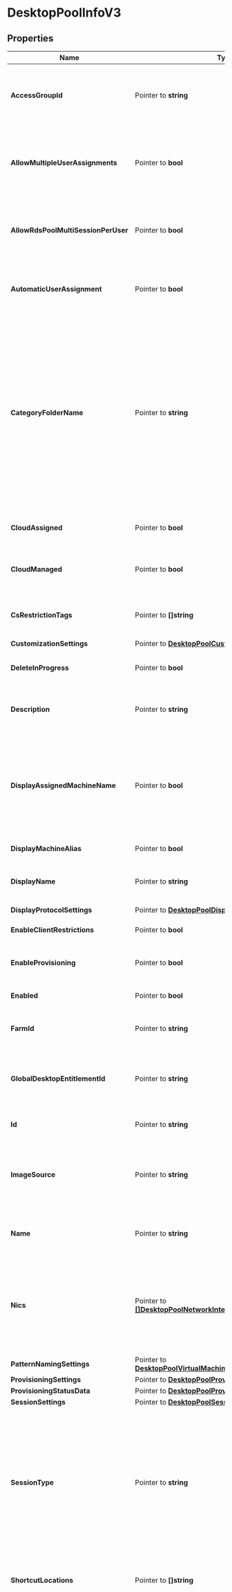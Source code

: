 # DesktopPoolInfoV3

## Properties

Name | Type | Description | Notes
------------ | ------------- | ------------- | -------------
**AccessGroupId** | Pointer to **string** | Access groups can organize the entities (like application pools, desktop pools) in the organization. They can also be used for delegated administration.&lt;br&gt;Supported Filters: &#39;Equals&#39;. | [optional] 
**AllowMultipleUserAssignments** | Pointer to **bool** | Applicable To: Dedicated manual and automated desktop pools (except linked clone pools) with manual user assignment.&lt;br&gt;Whether assignment of multiple users to a single machine is allowed.&lt;br&gt;Supported Filters: &#39;Equals&#39;. | [optional] 
**AllowRdsPoolMultiSessionPerUser** | Pointer to **bool** | Applicable To: RDS desktop pools.&lt;br&gt;Whether multiple sessions are allowed per user for this pool.For other desktop pools, allow_multiple_sessions_per_user in sessionSettings will be applicable. | [optional] 
**AutomaticUserAssignment** | Pointer to **bool** | Applicable To: Dedicated manual and automated desktop pools.&lt;br&gt;Automatic assignment of a user the first time they access the machine.&lt;br&gt;Supported Filters: &#39;Equals&#39;. | [optional] 
**CategoryFolderName** | Pointer to **string** | Name of the category folder in the user&#39;s OS containing a shortcut to the desktop pool.Will be unset if the desktop does not belong to a category.This property defines valid folder names with a max length of 64 characters and up to 4 subdirectory levels.The subdirectories can be specified using a backslash, e.g. (dir1\\dir2\\dir3\\dir4). Folder names can&#39;t start orend with a backslash nor can there be 2 or more backslashes together. Combinations such as(\\dir1, dir1\\dir2\\, dir1\\\\dir2, dir1\\\\\\dir2) are invalid. The windows reserved keywords(CON, PRN, NUL, AUX, COM1 - COM9, LPT1 - LPT9 etc.) are not allowed in subdirectory names. | [optional] 
**CloudAssigned** | Pointer to **bool** | Indicates whether this desktop is assigned to a workspace in Horizon Cloud Services.&lt;br&gt;Supported Filters: &#39;Equals&#39;. | [optional] 
**CloudManaged** | Pointer to **bool** | Indicates whether this desktop is managed by Horizon Cloud Services.This can be false only when cloud_assigned is false.&lt;br&gt;Supported Filters: &#39;Equals&#39;. | [optional] 
**CsRestrictionTags** | Pointer to **[]string** | List of tags for which the access to the desktop pool is restricted to.No list indicates that desktop pool can be accessed from any connection server. | [optional] 
**CustomizationSettings** | Pointer to [**DesktopPoolCustomizationSettings**](DesktopPoolCustomizationSettings.md) |  | [optional] 
**DeleteInProgress** | Pointer to **bool** | Indicates whether the desktop pool is in the process of being deleted.Default value is false.&lt;br&gt;Supported Filters: &#39;Equals&#39;. | [optional] 
**Description** | Pointer to **string** | Description of the Desktop Pool. The maximum length is 1024 characters.&lt;br&gt;Supported Filters: &#39;Equals&#39;, &#39;StartsWith&#39; and &#39;Contains&#39;. | [optional] 
**DisplayAssignedMachineName** | Pointer to **bool** | Applicable To: Dedicated manual and automated desktop pools.&lt;br&gt;Indicates whether users should see the hostname of the machine assigned to them instead of displayName when they connect using View Client. If no machine is assigned to the user then \&quot;displayName (No machine assigned)\&quot; will be displayed in the client.&lt;br&gt;Supported Filters: &#39;Equals&#39;. | [optional] 
**DisplayMachineAlias** | Pointer to **bool** | Decides the visibility of the machine alias to the user. | [optional] 
**DisplayName** | Pointer to **string** | Display name of the Desktop Pool. The maximum length is 256 characters.&lt;br&gt;Supported Filters: &#39;Equals&#39;, &#39;StartsWith&#39; and &#39;Contains&#39;. | [optional] 
**DisplayProtocolSettings** | Pointer to [**DesktopPoolDisplayProtocolSettings**](DesktopPoolDisplayProtocolSettings.md) |  | [optional] 
**EnableClientRestrictions** | Pointer to **bool** | Client restrictions to be applied to the desktop pool.&lt;br&gt;Supported Filters: &#39;Equals&#39;. | [optional] 
**EnableProvisioning** | Pointer to **bool** | Applicable To: Automated desktop pools.&lt;br&gt;Whether provisioning is enabled.&lt;br&gt;Supported Filters: &#39;Equals&#39;. | [optional] 
**Enabled** | Pointer to **bool** | Indicates whether the Desktop Pool is enabled for brokering.&lt;br&gt;Supported Filters: &#39;Equals&#39;. | [optional] 
**FarmId** | Pointer to **string** | Applicable To: RDS desktop pools.&lt;br&gt;Farm needed to create RDS desktop pool.&lt;br&gt;Supported Filters: &#39;Equals&#39;. | [optional] 
**GlobalDesktopEntitlementId** | Pointer to **string** | Global desktop entitlement for this desktop pool. Caller should have permission to FEDERATED_LDAP_VIEW privilege for this field to be populated or to use in filter.&lt;br&gt;Supported Filters: &#39;Equals&#39;. | [optional] 
**Id** | Pointer to **string** | Unique ID representing Desktop Pool.&lt;br&gt;Supported Filters: &#39;Equals&#39;. | [optional] 
**ImageSource** | Pointer to **string** | Applicable To: Automated desktop pools.&lt;br&gt;Source of image used in the desktop pool.&lt;br&gt;Supported Filters: &#39;Equals&#39;. * VIRTUAL_CENTER: Image was created in virtual center. * IMAGE_CATALOG: Image was created in image catalog. | [optional] 
**Name** | Pointer to **string** | Name of the Desktop Pool. The maximum length is 64 characters.&lt;br&gt;Supported Filters: &#39;Equals&#39;, &#39;StartsWith&#39; and &#39;Contains&#39;. | [optional] 
**Nics** | Pointer to [**[]DesktopPoolNetworkInterfaceCardSettings**](DesktopPoolNetworkInterfaceCardSettings.md) | Applicable To: Automated desktop pools.&lt;br&gt;Network interface card settings for machines provisioned for this desktop. A NIC may appear at most once in these settings and must be present on this desktop pool&#39;s parent&#39;s snapshot or template. Not all NICs need be configured. Any that are not will use default settings. | [optional] 
**PatternNamingSettings** | Pointer to [**DesktopPoolVirtualMachinePatternNamingSettings**](DesktopPoolVirtualMachinePatternNamingSettings.md) |  | [optional] 
**ProvisioningSettings** | Pointer to [**DesktopPoolProvisioningSettings**](DesktopPoolProvisioningSettings.md) |  | [optional] 
**ProvisioningStatusData** | Pointer to [**DesktopPoolProvisioningStatusData**](DesktopPoolProvisioningStatusData.md) |  | [optional] 
**SessionSettings** | Pointer to [**DesktopPoolSessionSettingsV2**](DesktopPoolSessionSettingsV2.md) |  | [optional] 
**SessionType** | Pointer to **string** | Supported session types for this desktop pool. If application sessions are selected to besupported then this desktop pool can be used for application pool creation. This will beuseful when the machines in the pool support application remoting. Default value of DESKTOP.&lt;br&gt;Supported Filters: &#39;Equals&#39;. * DESKTOP: Only desktop sessions are supported. * APPLICATION: Only application sessions are supported. * DESKTOP_AND_APPLICATION: Both desktop and application sessions are supported. | [optional] 
**ShortcutLocations** | Pointer to **[]string** | Locations of the category folder in the user&#39;s OS containing a shortcut to the desktop pool.The value will be present if categoryFolderName is set. | [optional] 
**Source** | Pointer to **string** | Source of the Machines in this Desktop Pool.&lt;br&gt;Supported Filters: &#39;Equals&#39;. * INSTANT_CLONE: The Desktop Pool uses instant clone technology for provisioning the machines.Applicable for AUTOMATED type desktop pools. * LINKED_CLONE: The Desktop Pool uses linked clone technology for provisioning the machines.Applicable for AUTOMATED type desktop pools. * VIRTUAL_CENTER: The Desktop Pool uses Virtual Center as source for provisioning the machines.Applicable for AUTOMATED and MANUAL type desktop pools. * RDS: The Desktop Pool is backed by Farm. The Farm used in this Desktop Pool can be of any Source. * UNMANAGED: The Desktop Pool holds the non-vCenter source machines that includes physical computers,blade PCs and non-vCenter servers. Applicable for MANUAL type desktop pools. | [optional] 
**SpecificNamingSettings** | Pointer to [**DesktopPoolVirtualMachineSpecifiedNamingSettings**](DesktopPoolVirtualMachineSpecifiedNamingSettings.md) |  | [optional] 
**StopProvisioningOnError** | Pointer to **bool** | Applicable To: Automated desktop pools.&lt;br&gt;Whether provisioning on all machines stops on error. | [optional] 
**StorageSettings** | Pointer to [**DesktopPoolStorageSettings**](DesktopPoolStorageSettings.md) |  | [optional] 
**TransparentPageSharingScope** | Pointer to **string** | Applicable To: Manual and automated desktop pools.&lt;br&gt;The transparent page sharing scope. * VM: Inter-VM page sharing is not permitted. * DESKTOP_POOL: Inter-VM page sharing among VMs belonging to the same Desktop pool is permitted. * POD: Inter-VM page sharing among VMs belonging to the same Pod is permitted. * GLOBAL: Inter-VM page sharing among all VMs on the same host is permitted. | [optional] 
**Type** | Pointer to **string** | Type of the desktop pool.&lt;br&gt;Supported Filters: &#39;Equals&#39;. * AUTOMATED: Automated Desktop Pool. * MANUAL: Manual Desktop Pool. * RDS: RDS Desktop Pool. | [optional] 
**UserAssignment** | Pointer to **string** | Applicable To: Manual and automated desktop pools.&lt;br&gt;User assignment scheme.&lt;br&gt;Supported Filters: &#39;Equals&#39;. * DEDICATED: With dedicated assignment, a user returns to the same machine at each session. * FLOATING: With floating assignment, a user may return to one of the available machines for the next session. | [optional] 
**VcenterId** | Pointer to **string** | Applicable To: Manual and automated desktop pools.&lt;br&gt;Virtual Center that manages the machines of the desktop pool.&lt;br&gt;Supported Filters: &#39;Equals&#39;. | [optional] 
**ViewStorageAcceleratorSettings** | Pointer to [**DesktopPoolViewStorageAcceleratorSettings**](DesktopPoolViewStorageAcceleratorSettings.md) |  | [optional] 

## Methods

### NewDesktopPoolInfoV3

`func NewDesktopPoolInfoV3() *DesktopPoolInfoV3`

NewDesktopPoolInfoV3 instantiates a new DesktopPoolInfoV3 object
This constructor will assign default values to properties that have it defined,
and makes sure properties required by API are set, but the set of arguments
will change when the set of required properties is changed

### NewDesktopPoolInfoV3WithDefaults

`func NewDesktopPoolInfoV3WithDefaults() *DesktopPoolInfoV3`

NewDesktopPoolInfoV3WithDefaults instantiates a new DesktopPoolInfoV3 object
This constructor will only assign default values to properties that have it defined,
but it doesn't guarantee that properties required by API are set

### GetAccessGroupId

`func (o *DesktopPoolInfoV3) GetAccessGroupId() string`

GetAccessGroupId returns the AccessGroupId field if non-nil, zero value otherwise.

### GetAccessGroupIdOk

`func (o *DesktopPoolInfoV3) GetAccessGroupIdOk() (*string, bool)`

GetAccessGroupIdOk returns a tuple with the AccessGroupId field if it's non-nil, zero value otherwise
and a boolean to check if the value has been set.

### SetAccessGroupId

`func (o *DesktopPoolInfoV3) SetAccessGroupId(v string)`

SetAccessGroupId sets AccessGroupId field to given value.

### HasAccessGroupId

`func (o *DesktopPoolInfoV3) HasAccessGroupId() bool`

HasAccessGroupId returns a boolean if a field has been set.

### GetAllowMultipleUserAssignments

`func (o *DesktopPoolInfoV3) GetAllowMultipleUserAssignments() bool`

GetAllowMultipleUserAssignments returns the AllowMultipleUserAssignments field if non-nil, zero value otherwise.

### GetAllowMultipleUserAssignmentsOk

`func (o *DesktopPoolInfoV3) GetAllowMultipleUserAssignmentsOk() (*bool, bool)`

GetAllowMultipleUserAssignmentsOk returns a tuple with the AllowMultipleUserAssignments field if it's non-nil, zero value otherwise
and a boolean to check if the value has been set.

### SetAllowMultipleUserAssignments

`func (o *DesktopPoolInfoV3) SetAllowMultipleUserAssignments(v bool)`

SetAllowMultipleUserAssignments sets AllowMultipleUserAssignments field to given value.

### HasAllowMultipleUserAssignments

`func (o *DesktopPoolInfoV3) HasAllowMultipleUserAssignments() bool`

HasAllowMultipleUserAssignments returns a boolean if a field has been set.

### GetAllowRdsPoolMultiSessionPerUser

`func (o *DesktopPoolInfoV3) GetAllowRdsPoolMultiSessionPerUser() bool`

GetAllowRdsPoolMultiSessionPerUser returns the AllowRdsPoolMultiSessionPerUser field if non-nil, zero value otherwise.

### GetAllowRdsPoolMultiSessionPerUserOk

`func (o *DesktopPoolInfoV3) GetAllowRdsPoolMultiSessionPerUserOk() (*bool, bool)`

GetAllowRdsPoolMultiSessionPerUserOk returns a tuple with the AllowRdsPoolMultiSessionPerUser field if it's non-nil, zero value otherwise
and a boolean to check if the value has been set.

### SetAllowRdsPoolMultiSessionPerUser

`func (o *DesktopPoolInfoV3) SetAllowRdsPoolMultiSessionPerUser(v bool)`

SetAllowRdsPoolMultiSessionPerUser sets AllowRdsPoolMultiSessionPerUser field to given value.

### HasAllowRdsPoolMultiSessionPerUser

`func (o *DesktopPoolInfoV3) HasAllowRdsPoolMultiSessionPerUser() bool`

HasAllowRdsPoolMultiSessionPerUser returns a boolean if a field has been set.

### GetAutomaticUserAssignment

`func (o *DesktopPoolInfoV3) GetAutomaticUserAssignment() bool`

GetAutomaticUserAssignment returns the AutomaticUserAssignment field if non-nil, zero value otherwise.

### GetAutomaticUserAssignmentOk

`func (o *DesktopPoolInfoV3) GetAutomaticUserAssignmentOk() (*bool, bool)`

GetAutomaticUserAssignmentOk returns a tuple with the AutomaticUserAssignment field if it's non-nil, zero value otherwise
and a boolean to check if the value has been set.

### SetAutomaticUserAssignment

`func (o *DesktopPoolInfoV3) SetAutomaticUserAssignment(v bool)`

SetAutomaticUserAssignment sets AutomaticUserAssignment field to given value.

### HasAutomaticUserAssignment

`func (o *DesktopPoolInfoV3) HasAutomaticUserAssignment() bool`

HasAutomaticUserAssignment returns a boolean if a field has been set.

### GetCategoryFolderName

`func (o *DesktopPoolInfoV3) GetCategoryFolderName() string`

GetCategoryFolderName returns the CategoryFolderName field if non-nil, zero value otherwise.

### GetCategoryFolderNameOk

`func (o *DesktopPoolInfoV3) GetCategoryFolderNameOk() (*string, bool)`

GetCategoryFolderNameOk returns a tuple with the CategoryFolderName field if it's non-nil, zero value otherwise
and a boolean to check if the value has been set.

### SetCategoryFolderName

`func (o *DesktopPoolInfoV3) SetCategoryFolderName(v string)`

SetCategoryFolderName sets CategoryFolderName field to given value.

### HasCategoryFolderName

`func (o *DesktopPoolInfoV3) HasCategoryFolderName() bool`

HasCategoryFolderName returns a boolean if a field has been set.

### GetCloudAssigned

`func (o *DesktopPoolInfoV3) GetCloudAssigned() bool`

GetCloudAssigned returns the CloudAssigned field if non-nil, zero value otherwise.

### GetCloudAssignedOk

`func (o *DesktopPoolInfoV3) GetCloudAssignedOk() (*bool, bool)`

GetCloudAssignedOk returns a tuple with the CloudAssigned field if it's non-nil, zero value otherwise
and a boolean to check if the value has been set.

### SetCloudAssigned

`func (o *DesktopPoolInfoV3) SetCloudAssigned(v bool)`

SetCloudAssigned sets CloudAssigned field to given value.

### HasCloudAssigned

`func (o *DesktopPoolInfoV3) HasCloudAssigned() bool`

HasCloudAssigned returns a boolean if a field has been set.

### GetCloudManaged

`func (o *DesktopPoolInfoV3) GetCloudManaged() bool`

GetCloudManaged returns the CloudManaged field if non-nil, zero value otherwise.

### GetCloudManagedOk

`func (o *DesktopPoolInfoV3) GetCloudManagedOk() (*bool, bool)`

GetCloudManagedOk returns a tuple with the CloudManaged field if it's non-nil, zero value otherwise
and a boolean to check if the value has been set.

### SetCloudManaged

`func (o *DesktopPoolInfoV3) SetCloudManaged(v bool)`

SetCloudManaged sets CloudManaged field to given value.

### HasCloudManaged

`func (o *DesktopPoolInfoV3) HasCloudManaged() bool`

HasCloudManaged returns a boolean if a field has been set.

### GetCsRestrictionTags

`func (o *DesktopPoolInfoV3) GetCsRestrictionTags() []string`

GetCsRestrictionTags returns the CsRestrictionTags field if non-nil, zero value otherwise.

### GetCsRestrictionTagsOk

`func (o *DesktopPoolInfoV3) GetCsRestrictionTagsOk() (*[]string, bool)`

GetCsRestrictionTagsOk returns a tuple with the CsRestrictionTags field if it's non-nil, zero value otherwise
and a boolean to check if the value has been set.

### SetCsRestrictionTags

`func (o *DesktopPoolInfoV3) SetCsRestrictionTags(v []string)`

SetCsRestrictionTags sets CsRestrictionTags field to given value.

### HasCsRestrictionTags

`func (o *DesktopPoolInfoV3) HasCsRestrictionTags() bool`

HasCsRestrictionTags returns a boolean if a field has been set.

### GetCustomizationSettings

`func (o *DesktopPoolInfoV3) GetCustomizationSettings() DesktopPoolCustomizationSettings`

GetCustomizationSettings returns the CustomizationSettings field if non-nil, zero value otherwise.

### GetCustomizationSettingsOk

`func (o *DesktopPoolInfoV3) GetCustomizationSettingsOk() (*DesktopPoolCustomizationSettings, bool)`

GetCustomizationSettingsOk returns a tuple with the CustomizationSettings field if it's non-nil, zero value otherwise
and a boolean to check if the value has been set.

### SetCustomizationSettings

`func (o *DesktopPoolInfoV3) SetCustomizationSettings(v DesktopPoolCustomizationSettings)`

SetCustomizationSettings sets CustomizationSettings field to given value.

### HasCustomizationSettings

`func (o *DesktopPoolInfoV3) HasCustomizationSettings() bool`

HasCustomizationSettings returns a boolean if a field has been set.

### GetDeleteInProgress

`func (o *DesktopPoolInfoV3) GetDeleteInProgress() bool`

GetDeleteInProgress returns the DeleteInProgress field if non-nil, zero value otherwise.

### GetDeleteInProgressOk

`func (o *DesktopPoolInfoV3) GetDeleteInProgressOk() (*bool, bool)`

GetDeleteInProgressOk returns a tuple with the DeleteInProgress field if it's non-nil, zero value otherwise
and a boolean to check if the value has been set.

### SetDeleteInProgress

`func (o *DesktopPoolInfoV3) SetDeleteInProgress(v bool)`

SetDeleteInProgress sets DeleteInProgress field to given value.

### HasDeleteInProgress

`func (o *DesktopPoolInfoV3) HasDeleteInProgress() bool`

HasDeleteInProgress returns a boolean if a field has been set.

### GetDescription

`func (o *DesktopPoolInfoV3) GetDescription() string`

GetDescription returns the Description field if non-nil, zero value otherwise.

### GetDescriptionOk

`func (o *DesktopPoolInfoV3) GetDescriptionOk() (*string, bool)`

GetDescriptionOk returns a tuple with the Description field if it's non-nil, zero value otherwise
and a boolean to check if the value has been set.

### SetDescription

`func (o *DesktopPoolInfoV3) SetDescription(v string)`

SetDescription sets Description field to given value.

### HasDescription

`func (o *DesktopPoolInfoV3) HasDescription() bool`

HasDescription returns a boolean if a field has been set.

### GetDisplayAssignedMachineName

`func (o *DesktopPoolInfoV3) GetDisplayAssignedMachineName() bool`

GetDisplayAssignedMachineName returns the DisplayAssignedMachineName field if non-nil, zero value otherwise.

### GetDisplayAssignedMachineNameOk

`func (o *DesktopPoolInfoV3) GetDisplayAssignedMachineNameOk() (*bool, bool)`

GetDisplayAssignedMachineNameOk returns a tuple with the DisplayAssignedMachineName field if it's non-nil, zero value otherwise
and a boolean to check if the value has been set.

### SetDisplayAssignedMachineName

`func (o *DesktopPoolInfoV3) SetDisplayAssignedMachineName(v bool)`

SetDisplayAssignedMachineName sets DisplayAssignedMachineName field to given value.

### HasDisplayAssignedMachineName

`func (o *DesktopPoolInfoV3) HasDisplayAssignedMachineName() bool`

HasDisplayAssignedMachineName returns a boolean if a field has been set.

### GetDisplayMachineAlias

`func (o *DesktopPoolInfoV3) GetDisplayMachineAlias() bool`

GetDisplayMachineAlias returns the DisplayMachineAlias field if non-nil, zero value otherwise.

### GetDisplayMachineAliasOk

`func (o *DesktopPoolInfoV3) GetDisplayMachineAliasOk() (*bool, bool)`

GetDisplayMachineAliasOk returns a tuple with the DisplayMachineAlias field if it's non-nil, zero value otherwise
and a boolean to check if the value has been set.

### SetDisplayMachineAlias

`func (o *DesktopPoolInfoV3) SetDisplayMachineAlias(v bool)`

SetDisplayMachineAlias sets DisplayMachineAlias field to given value.

### HasDisplayMachineAlias

`func (o *DesktopPoolInfoV3) HasDisplayMachineAlias() bool`

HasDisplayMachineAlias returns a boolean if a field has been set.

### GetDisplayName

`func (o *DesktopPoolInfoV3) GetDisplayName() string`

GetDisplayName returns the DisplayName field if non-nil, zero value otherwise.

### GetDisplayNameOk

`func (o *DesktopPoolInfoV3) GetDisplayNameOk() (*string, bool)`

GetDisplayNameOk returns a tuple with the DisplayName field if it's non-nil, zero value otherwise
and a boolean to check if the value has been set.

### SetDisplayName

`func (o *DesktopPoolInfoV3) SetDisplayName(v string)`

SetDisplayName sets DisplayName field to given value.

### HasDisplayName

`func (o *DesktopPoolInfoV3) HasDisplayName() bool`

HasDisplayName returns a boolean if a field has been set.

### GetDisplayProtocolSettings

`func (o *DesktopPoolInfoV3) GetDisplayProtocolSettings() DesktopPoolDisplayProtocolSettings`

GetDisplayProtocolSettings returns the DisplayProtocolSettings field if non-nil, zero value otherwise.

### GetDisplayProtocolSettingsOk

`func (o *DesktopPoolInfoV3) GetDisplayProtocolSettingsOk() (*DesktopPoolDisplayProtocolSettings, bool)`

GetDisplayProtocolSettingsOk returns a tuple with the DisplayProtocolSettings field if it's non-nil, zero value otherwise
and a boolean to check if the value has been set.

### SetDisplayProtocolSettings

`func (o *DesktopPoolInfoV3) SetDisplayProtocolSettings(v DesktopPoolDisplayProtocolSettings)`

SetDisplayProtocolSettings sets DisplayProtocolSettings field to given value.

### HasDisplayProtocolSettings

`func (o *DesktopPoolInfoV3) HasDisplayProtocolSettings() bool`

HasDisplayProtocolSettings returns a boolean if a field has been set.

### GetEnableClientRestrictions

`func (o *DesktopPoolInfoV3) GetEnableClientRestrictions() bool`

GetEnableClientRestrictions returns the EnableClientRestrictions field if non-nil, zero value otherwise.

### GetEnableClientRestrictionsOk

`func (o *DesktopPoolInfoV3) GetEnableClientRestrictionsOk() (*bool, bool)`

GetEnableClientRestrictionsOk returns a tuple with the EnableClientRestrictions field if it's non-nil, zero value otherwise
and a boolean to check if the value has been set.

### SetEnableClientRestrictions

`func (o *DesktopPoolInfoV3) SetEnableClientRestrictions(v bool)`

SetEnableClientRestrictions sets EnableClientRestrictions field to given value.

### HasEnableClientRestrictions

`func (o *DesktopPoolInfoV3) HasEnableClientRestrictions() bool`

HasEnableClientRestrictions returns a boolean if a field has been set.

### GetEnableProvisioning

`func (o *DesktopPoolInfoV3) GetEnableProvisioning() bool`

GetEnableProvisioning returns the EnableProvisioning field if non-nil, zero value otherwise.

### GetEnableProvisioningOk

`func (o *DesktopPoolInfoV3) GetEnableProvisioningOk() (*bool, bool)`

GetEnableProvisioningOk returns a tuple with the EnableProvisioning field if it's non-nil, zero value otherwise
and a boolean to check if the value has been set.

### SetEnableProvisioning

`func (o *DesktopPoolInfoV3) SetEnableProvisioning(v bool)`

SetEnableProvisioning sets EnableProvisioning field to given value.

### HasEnableProvisioning

`func (o *DesktopPoolInfoV3) HasEnableProvisioning() bool`

HasEnableProvisioning returns a boolean if a field has been set.

### GetEnabled

`func (o *DesktopPoolInfoV3) GetEnabled() bool`

GetEnabled returns the Enabled field if non-nil, zero value otherwise.

### GetEnabledOk

`func (o *DesktopPoolInfoV3) GetEnabledOk() (*bool, bool)`

GetEnabledOk returns a tuple with the Enabled field if it's non-nil, zero value otherwise
and a boolean to check if the value has been set.

### SetEnabled

`func (o *DesktopPoolInfoV3) SetEnabled(v bool)`

SetEnabled sets Enabled field to given value.

### HasEnabled

`func (o *DesktopPoolInfoV3) HasEnabled() bool`

HasEnabled returns a boolean if a field has been set.

### GetFarmId

`func (o *DesktopPoolInfoV3) GetFarmId() string`

GetFarmId returns the FarmId field if non-nil, zero value otherwise.

### GetFarmIdOk

`func (o *DesktopPoolInfoV3) GetFarmIdOk() (*string, bool)`

GetFarmIdOk returns a tuple with the FarmId field if it's non-nil, zero value otherwise
and a boolean to check if the value has been set.

### SetFarmId

`func (o *DesktopPoolInfoV3) SetFarmId(v string)`

SetFarmId sets FarmId field to given value.

### HasFarmId

`func (o *DesktopPoolInfoV3) HasFarmId() bool`

HasFarmId returns a boolean if a field has been set.

### GetGlobalDesktopEntitlementId

`func (o *DesktopPoolInfoV3) GetGlobalDesktopEntitlementId() string`

GetGlobalDesktopEntitlementId returns the GlobalDesktopEntitlementId field if non-nil, zero value otherwise.

### GetGlobalDesktopEntitlementIdOk

`func (o *DesktopPoolInfoV3) GetGlobalDesktopEntitlementIdOk() (*string, bool)`

GetGlobalDesktopEntitlementIdOk returns a tuple with the GlobalDesktopEntitlementId field if it's non-nil, zero value otherwise
and a boolean to check if the value has been set.

### SetGlobalDesktopEntitlementId

`func (o *DesktopPoolInfoV3) SetGlobalDesktopEntitlementId(v string)`

SetGlobalDesktopEntitlementId sets GlobalDesktopEntitlementId field to given value.

### HasGlobalDesktopEntitlementId

`func (o *DesktopPoolInfoV3) HasGlobalDesktopEntitlementId() bool`

HasGlobalDesktopEntitlementId returns a boolean if a field has been set.

### GetId

`func (o *DesktopPoolInfoV3) GetId() string`

GetId returns the Id field if non-nil, zero value otherwise.

### GetIdOk

`func (o *DesktopPoolInfoV3) GetIdOk() (*string, bool)`

GetIdOk returns a tuple with the Id field if it's non-nil, zero value otherwise
and a boolean to check if the value has been set.

### SetId

`func (o *DesktopPoolInfoV3) SetId(v string)`

SetId sets Id field to given value.

### HasId

`func (o *DesktopPoolInfoV3) HasId() bool`

HasId returns a boolean if a field has been set.

### GetImageSource

`func (o *DesktopPoolInfoV3) GetImageSource() string`

GetImageSource returns the ImageSource field if non-nil, zero value otherwise.

### GetImageSourceOk

`func (o *DesktopPoolInfoV3) GetImageSourceOk() (*string, bool)`

GetImageSourceOk returns a tuple with the ImageSource field if it's non-nil, zero value otherwise
and a boolean to check if the value has been set.

### SetImageSource

`func (o *DesktopPoolInfoV3) SetImageSource(v string)`

SetImageSource sets ImageSource field to given value.

### HasImageSource

`func (o *DesktopPoolInfoV3) HasImageSource() bool`

HasImageSource returns a boolean if a field has been set.

### GetName

`func (o *DesktopPoolInfoV3) GetName() string`

GetName returns the Name field if non-nil, zero value otherwise.

### GetNameOk

`func (o *DesktopPoolInfoV3) GetNameOk() (*string, bool)`

GetNameOk returns a tuple with the Name field if it's non-nil, zero value otherwise
and a boolean to check if the value has been set.

### SetName

`func (o *DesktopPoolInfoV3) SetName(v string)`

SetName sets Name field to given value.

### HasName

`func (o *DesktopPoolInfoV3) HasName() bool`

HasName returns a boolean if a field has been set.

### GetNics

`func (o *DesktopPoolInfoV3) GetNics() []DesktopPoolNetworkInterfaceCardSettings`

GetNics returns the Nics field if non-nil, zero value otherwise.

### GetNicsOk

`func (o *DesktopPoolInfoV3) GetNicsOk() (*[]DesktopPoolNetworkInterfaceCardSettings, bool)`

GetNicsOk returns a tuple with the Nics field if it's non-nil, zero value otherwise
and a boolean to check if the value has been set.

### SetNics

`func (o *DesktopPoolInfoV3) SetNics(v []DesktopPoolNetworkInterfaceCardSettings)`

SetNics sets Nics field to given value.

### HasNics

`func (o *DesktopPoolInfoV3) HasNics() bool`

HasNics returns a boolean if a field has been set.

### GetPatternNamingSettings

`func (o *DesktopPoolInfoV3) GetPatternNamingSettings() DesktopPoolVirtualMachinePatternNamingSettings`

GetPatternNamingSettings returns the PatternNamingSettings field if non-nil, zero value otherwise.

### GetPatternNamingSettingsOk

`func (o *DesktopPoolInfoV3) GetPatternNamingSettingsOk() (*DesktopPoolVirtualMachinePatternNamingSettings, bool)`

GetPatternNamingSettingsOk returns a tuple with the PatternNamingSettings field if it's non-nil, zero value otherwise
and a boolean to check if the value has been set.

### SetPatternNamingSettings

`func (o *DesktopPoolInfoV3) SetPatternNamingSettings(v DesktopPoolVirtualMachinePatternNamingSettings)`

SetPatternNamingSettings sets PatternNamingSettings field to given value.

### HasPatternNamingSettings

`func (o *DesktopPoolInfoV3) HasPatternNamingSettings() bool`

HasPatternNamingSettings returns a boolean if a field has been set.

### GetProvisioningSettings

`func (o *DesktopPoolInfoV3) GetProvisioningSettings() DesktopPoolProvisioningSettings`

GetProvisioningSettings returns the ProvisioningSettings field if non-nil, zero value otherwise.

### GetProvisioningSettingsOk

`func (o *DesktopPoolInfoV3) GetProvisioningSettingsOk() (*DesktopPoolProvisioningSettings, bool)`

GetProvisioningSettingsOk returns a tuple with the ProvisioningSettings field if it's non-nil, zero value otherwise
and a boolean to check if the value has been set.

### SetProvisioningSettings

`func (o *DesktopPoolInfoV3) SetProvisioningSettings(v DesktopPoolProvisioningSettings)`

SetProvisioningSettings sets ProvisioningSettings field to given value.

### HasProvisioningSettings

`func (o *DesktopPoolInfoV3) HasProvisioningSettings() bool`

HasProvisioningSettings returns a boolean if a field has been set.

### GetProvisioningStatusData

`func (o *DesktopPoolInfoV3) GetProvisioningStatusData() DesktopPoolProvisioningStatusData`

GetProvisioningStatusData returns the ProvisioningStatusData field if non-nil, zero value otherwise.

### GetProvisioningStatusDataOk

`func (o *DesktopPoolInfoV3) GetProvisioningStatusDataOk() (*DesktopPoolProvisioningStatusData, bool)`

GetProvisioningStatusDataOk returns a tuple with the ProvisioningStatusData field if it's non-nil, zero value otherwise
and a boolean to check if the value has been set.

### SetProvisioningStatusData

`func (o *DesktopPoolInfoV3) SetProvisioningStatusData(v DesktopPoolProvisioningStatusData)`

SetProvisioningStatusData sets ProvisioningStatusData field to given value.

### HasProvisioningStatusData

`func (o *DesktopPoolInfoV3) HasProvisioningStatusData() bool`

HasProvisioningStatusData returns a boolean if a field has been set.

### GetSessionSettings

`func (o *DesktopPoolInfoV3) GetSessionSettings() DesktopPoolSessionSettingsV2`

GetSessionSettings returns the SessionSettings field if non-nil, zero value otherwise.

### GetSessionSettingsOk

`func (o *DesktopPoolInfoV3) GetSessionSettingsOk() (*DesktopPoolSessionSettingsV2, bool)`

GetSessionSettingsOk returns a tuple with the SessionSettings field if it's non-nil, zero value otherwise
and a boolean to check if the value has been set.

### SetSessionSettings

`func (o *DesktopPoolInfoV3) SetSessionSettings(v DesktopPoolSessionSettingsV2)`

SetSessionSettings sets SessionSettings field to given value.

### HasSessionSettings

`func (o *DesktopPoolInfoV3) HasSessionSettings() bool`

HasSessionSettings returns a boolean if a field has been set.

### GetSessionType

`func (o *DesktopPoolInfoV3) GetSessionType() string`

GetSessionType returns the SessionType field if non-nil, zero value otherwise.

### GetSessionTypeOk

`func (o *DesktopPoolInfoV3) GetSessionTypeOk() (*string, bool)`

GetSessionTypeOk returns a tuple with the SessionType field if it's non-nil, zero value otherwise
and a boolean to check if the value has been set.

### SetSessionType

`func (o *DesktopPoolInfoV3) SetSessionType(v string)`

SetSessionType sets SessionType field to given value.

### HasSessionType

`func (o *DesktopPoolInfoV3) HasSessionType() bool`

HasSessionType returns a boolean if a field has been set.

### GetShortcutLocations

`func (o *DesktopPoolInfoV3) GetShortcutLocations() []string`

GetShortcutLocations returns the ShortcutLocations field if non-nil, zero value otherwise.

### GetShortcutLocationsOk

`func (o *DesktopPoolInfoV3) GetShortcutLocationsOk() (*[]string, bool)`

GetShortcutLocationsOk returns a tuple with the ShortcutLocations field if it's non-nil, zero value otherwise
and a boolean to check if the value has been set.

### SetShortcutLocations

`func (o *DesktopPoolInfoV3) SetShortcutLocations(v []string)`

SetShortcutLocations sets ShortcutLocations field to given value.

### HasShortcutLocations

`func (o *DesktopPoolInfoV3) HasShortcutLocations() bool`

HasShortcutLocations returns a boolean if a field has been set.

### GetSource

`func (o *DesktopPoolInfoV3) GetSource() string`

GetSource returns the Source field if non-nil, zero value otherwise.

### GetSourceOk

`func (o *DesktopPoolInfoV3) GetSourceOk() (*string, bool)`

GetSourceOk returns a tuple with the Source field if it's non-nil, zero value otherwise
and a boolean to check if the value has been set.

### SetSource

`func (o *DesktopPoolInfoV3) SetSource(v string)`

SetSource sets Source field to given value.

### HasSource

`func (o *DesktopPoolInfoV3) HasSource() bool`

HasSource returns a boolean if a field has been set.

### GetSpecificNamingSettings

`func (o *DesktopPoolInfoV3) GetSpecificNamingSettings() DesktopPoolVirtualMachineSpecifiedNamingSettings`

GetSpecificNamingSettings returns the SpecificNamingSettings field if non-nil, zero value otherwise.

### GetSpecificNamingSettingsOk

`func (o *DesktopPoolInfoV3) GetSpecificNamingSettingsOk() (*DesktopPoolVirtualMachineSpecifiedNamingSettings, bool)`

GetSpecificNamingSettingsOk returns a tuple with the SpecificNamingSettings field if it's non-nil, zero value otherwise
and a boolean to check if the value has been set.

### SetSpecificNamingSettings

`func (o *DesktopPoolInfoV3) SetSpecificNamingSettings(v DesktopPoolVirtualMachineSpecifiedNamingSettings)`

SetSpecificNamingSettings sets SpecificNamingSettings field to given value.

### HasSpecificNamingSettings

`func (o *DesktopPoolInfoV3) HasSpecificNamingSettings() bool`

HasSpecificNamingSettings returns a boolean if a field has been set.

### GetStopProvisioningOnError

`func (o *DesktopPoolInfoV3) GetStopProvisioningOnError() bool`

GetStopProvisioningOnError returns the StopProvisioningOnError field if non-nil, zero value otherwise.

### GetStopProvisioningOnErrorOk

`func (o *DesktopPoolInfoV3) GetStopProvisioningOnErrorOk() (*bool, bool)`

GetStopProvisioningOnErrorOk returns a tuple with the StopProvisioningOnError field if it's non-nil, zero value otherwise
and a boolean to check if the value has been set.

### SetStopProvisioningOnError

`func (o *DesktopPoolInfoV3) SetStopProvisioningOnError(v bool)`

SetStopProvisioningOnError sets StopProvisioningOnError field to given value.

### HasStopProvisioningOnError

`func (o *DesktopPoolInfoV3) HasStopProvisioningOnError() bool`

HasStopProvisioningOnError returns a boolean if a field has been set.

### GetStorageSettings

`func (o *DesktopPoolInfoV3) GetStorageSettings() DesktopPoolStorageSettings`

GetStorageSettings returns the StorageSettings field if non-nil, zero value otherwise.

### GetStorageSettingsOk

`func (o *DesktopPoolInfoV3) GetStorageSettingsOk() (*DesktopPoolStorageSettings, bool)`

GetStorageSettingsOk returns a tuple with the StorageSettings field if it's non-nil, zero value otherwise
and a boolean to check if the value has been set.

### SetStorageSettings

`func (o *DesktopPoolInfoV3) SetStorageSettings(v DesktopPoolStorageSettings)`

SetStorageSettings sets StorageSettings field to given value.

### HasStorageSettings

`func (o *DesktopPoolInfoV3) HasStorageSettings() bool`

HasStorageSettings returns a boolean if a field has been set.

### GetTransparentPageSharingScope

`func (o *DesktopPoolInfoV3) GetTransparentPageSharingScope() string`

GetTransparentPageSharingScope returns the TransparentPageSharingScope field if non-nil, zero value otherwise.

### GetTransparentPageSharingScopeOk

`func (o *DesktopPoolInfoV3) GetTransparentPageSharingScopeOk() (*string, bool)`

GetTransparentPageSharingScopeOk returns a tuple with the TransparentPageSharingScope field if it's non-nil, zero value otherwise
and a boolean to check if the value has been set.

### SetTransparentPageSharingScope

`func (o *DesktopPoolInfoV3) SetTransparentPageSharingScope(v string)`

SetTransparentPageSharingScope sets TransparentPageSharingScope field to given value.

### HasTransparentPageSharingScope

`func (o *DesktopPoolInfoV3) HasTransparentPageSharingScope() bool`

HasTransparentPageSharingScope returns a boolean if a field has been set.

### GetType

`func (o *DesktopPoolInfoV3) GetType() string`

GetType returns the Type field if non-nil, zero value otherwise.

### GetTypeOk

`func (o *DesktopPoolInfoV3) GetTypeOk() (*string, bool)`

GetTypeOk returns a tuple with the Type field if it's non-nil, zero value otherwise
and a boolean to check if the value has been set.

### SetType

`func (o *DesktopPoolInfoV3) SetType(v string)`

SetType sets Type field to given value.

### HasType

`func (o *DesktopPoolInfoV3) HasType() bool`

HasType returns a boolean if a field has been set.

### GetUserAssignment

`func (o *DesktopPoolInfoV3) GetUserAssignment() string`

GetUserAssignment returns the UserAssignment field if non-nil, zero value otherwise.

### GetUserAssignmentOk

`func (o *DesktopPoolInfoV3) GetUserAssignmentOk() (*string, bool)`

GetUserAssignmentOk returns a tuple with the UserAssignment field if it's non-nil, zero value otherwise
and a boolean to check if the value has been set.

### SetUserAssignment

`func (o *DesktopPoolInfoV3) SetUserAssignment(v string)`

SetUserAssignment sets UserAssignment field to given value.

### HasUserAssignment

`func (o *DesktopPoolInfoV3) HasUserAssignment() bool`

HasUserAssignment returns a boolean if a field has been set.

### GetVcenterId

`func (o *DesktopPoolInfoV3) GetVcenterId() string`

GetVcenterId returns the VcenterId field if non-nil, zero value otherwise.

### GetVcenterIdOk

`func (o *DesktopPoolInfoV3) GetVcenterIdOk() (*string, bool)`

GetVcenterIdOk returns a tuple with the VcenterId field if it's non-nil, zero value otherwise
and a boolean to check if the value has been set.

### SetVcenterId

`func (o *DesktopPoolInfoV3) SetVcenterId(v string)`

SetVcenterId sets VcenterId field to given value.

### HasVcenterId

`func (o *DesktopPoolInfoV3) HasVcenterId() bool`

HasVcenterId returns a boolean if a field has been set.

### GetViewStorageAcceleratorSettings

`func (o *DesktopPoolInfoV3) GetViewStorageAcceleratorSettings() DesktopPoolViewStorageAcceleratorSettings`

GetViewStorageAcceleratorSettings returns the ViewStorageAcceleratorSettings field if non-nil, zero value otherwise.

### GetViewStorageAcceleratorSettingsOk

`func (o *DesktopPoolInfoV3) GetViewStorageAcceleratorSettingsOk() (*DesktopPoolViewStorageAcceleratorSettings, bool)`

GetViewStorageAcceleratorSettingsOk returns a tuple with the ViewStorageAcceleratorSettings field if it's non-nil, zero value otherwise
and a boolean to check if the value has been set.

### SetViewStorageAcceleratorSettings

`func (o *DesktopPoolInfoV3) SetViewStorageAcceleratorSettings(v DesktopPoolViewStorageAcceleratorSettings)`

SetViewStorageAcceleratorSettings sets ViewStorageAcceleratorSettings field to given value.

### HasViewStorageAcceleratorSettings

`func (o *DesktopPoolInfoV3) HasViewStorageAcceleratorSettings() bool`

HasViewStorageAcceleratorSettings returns a boolean if a field has been set.


[[Back to Model list]](../README.md#documentation-for-models) [[Back to API list]](../README.md#documentation-for-api-endpoints) [[Back to README]](../README.md)


